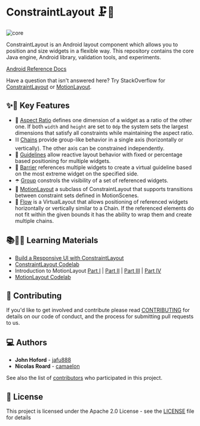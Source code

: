 # ConstraintLayout 🗜️📏

![core](https://github.com/androidx/constraintlayout/workflows/core/badge.svg)

ConstraintLayout is an Android layout component which allows you to position and size widgets in a flexible way. This repository contains the core Java engine, Android library, validation tools, and experiments.

[Android Reference Docs](https://developer.android.com/reference/androidx/constraintlayout/widget/ConstraintLayout)

Have a question that isn't answered here? Try StackOverflow for [ConstraintLayout](https://stackoverflow.com/questions/tagged/android-constraintlayout) or [MotionLayout](https://stackoverflow.com/questions/tagged/android-motionlayout).

## ✨🤩 Key Features

* 📐 [Aspect Ratio](https://developer.android.com/reference/androidx/constraintlayout/widget/ConstraintLayout#ratio) defines one dimension of a widget as a ratio of the other one. If both `width` and `height` are set to `0dp` the system sets the largest dimensions that satisfy all constraints while maintaining the aspect ratio.
* ⛓️ [Chains](https://developer.android.com/reference/androidx/constraintlayout/widget/ConstraintLayout#Chains) provide group-like behavior in a single axis (horizontally or vertically). The other axis can be constrained independently.
* 🦮 [Guidelines](https://developer.android.com/reference/androidx/constraintlayout/widget/Guideline) allow reactive layout behavior with fixed or percentage based positioning for multiple widgets.
* 🚧 [Barrier](https://developer.android.com/reference/androidx/constraintlayout/widget/Barrier) references multiple widgets to create a virtual guideline based on the most extreme widget on the specified side.
* ☂️ [Group](https://developer.android.com/reference/androidx/constraintlayout/widget/Group) constrols the visibility of a set of referenced widgets.
* 💫 [MotionLayout](https://developer.android.com/reference/androidx/constraintlayout/motion/widget/MotionLayout) a subclass of ConstraintLayout that supports transitions between constraint sets defined in MotionScenes.
* 🌊 [Flow](https://developer.android.com/reference/androidx/constraintlayout/helper/widget/Flow) is a VirtualLayout that allows positioning of referenced widgets horizontally or vertically similar to a Chain. If the referenced elements do not fit within the given bounds it has the ability to wrap them and create multiple chains.

## 📚👩‍🏫 Learning Materials

- [Build a Responsive UI with ConstraintLayout](https://developer.android.com/training/constraint-layout)
- [ConstraintLayout Codelab](https://codelabs.developers.google.com/codelabs/constraint-layout/index.html#0)
- Introduction to MotionLayout [Part I](https://medium.com/google-developers/introduction-to-motionlayout-part-i-29208674b10d) | [Part II](https://medium.com/google-developers/introduction-to-motionlayout-part-ii-a31acc084f59) | [Part III](https://medium.com/google-developers/introduction-to-motionlayout-part-iii-47cd64d51a5) | [Part IV](https://medium.com/google-developers/defining-motion-paths-in-motionlayout-6095b874d37)
- [MotionLayout Codelab](https://codelabs.developers.google.com/codelabs/motion-layout#0)

## 🤝 Contributing

If you'd like to get involved and contribute please read [CONTRIBUTING](constraintlayout/CONTRIBUTING.md) for details on our code of conduct, and the process for submitting pull requests to us.

## 💻 Authors

* **John Hoford** - [jafu888](https://github.com/jafu888)
* **Nicolas Roard** - [camaelon](https://github.com/camaelon)

See also the list of [contributors](contributors) who participated in this project.

## 🔖 License

This project is licensed under the Apache 2.0 License - see the [LICENSE](LICENSE) file for details
